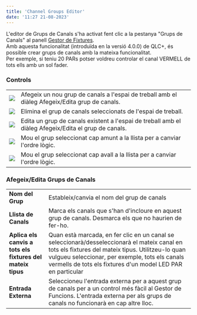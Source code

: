 ```yaml
---
title: 'Channel Groups Editor'
date: '11:27 21-08-2023'
---
```


L'editor de Grups de Canals s'ha activat fent clic a la pestanya "Grups de Canals" al panell [Gestor de Fixtures](/fixture-manager).  
Amb aquesta funcionalitat (introduïda en la versió 4.0.0) de QLC+, és possible crear grups de canals amb la mateixa funcionalitat.  
Per exemple, si teniu 20 PARs potser voldreu controlar el canal VERMELL de tots ells amb un sol fader.

### Controls

|     |     |
| --- | --- |
| ![](/basics/edit_add.png) | Afegeix un nou grup de canals a l'espai de treball amb el diàleg Afegeix/Edita grup de canals. |
| ![](/basics/edit_remove.png) | Elimina el grup de canals seleccionats de l'espai de treball. |
| ![](/basics/configure.png) | Edita un grup de canals existent a l'espai de treball amb el diàleg Afegeix/Edita el grup de canals. |
| ![](/basics/up.png) | Mou el grup seleccionat cap amunt a la llista per a canviar l'ordre lògic. |
| ![](/basics/down.png) | Mou el grup seleccionat cap avall a la llista per a canviar l'ordre lògic. |

### Afegeix/Edita Grups de Canals

|     |     |
| --- | --- |
| **Nom del Grup** | Estableix/canvia el nom del grup de canals |
| **Llista de Canals** | Marca els canals que s'han d'incloure en aquest grup de canals. Desmarca els que no haurien de fer-ho. |
| **Aplica els canvis a tots els fixtures del mateix tipus** | Quan està marcada, en fer clic en un canal se seleccionarà/desseleccionarà el mateix canal en tots els fixtures del mateix tipus. Utilitzeu-lo quan vulgueu seleccionar, per exemple, tots els canals vermells de tots els fixtures d'un model LED PAR en particular |
| **Entrada Externa** | Seleccioneu l'entrada externa per a aquest grup de canals per a un control més fàcil al Gestor de Funcions. L'entrada externa per als grups de canals no funcionarà en cap altre lloc. |